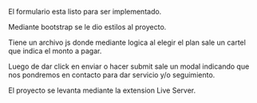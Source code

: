 El formulario esta listo para ser implementado.

Mediante bootstrap se le dio estilos al proyecto. 

Tiene un archivo js donde mediante logica al elegir el plan sale un cartel que indica el monto a pagar.

Luego de dar click en enviar o hacer submit sale un modal indicando que nos pondremos en contacto para dar servicio y/o seguimiento.

El proyecto se levanta mediante la extension Live Server.
